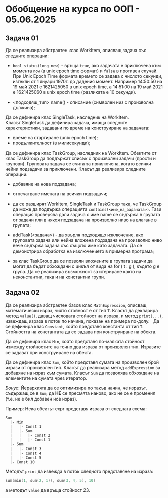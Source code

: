 # Обобщение на курса по ООП - 05.06.2025

## Задача 01

Да се реализира абстрактен клас WorkItem, описващ задача със следните операции:

- `bool status(long now)` - връща `true`, ако задачата е приключена към момента `now` (в unix epoch time формат) и `false` в противен случай. При Unix Epoch Time формата времето се задава с числото секунди, изтекли от 1 януари 1970г. до дадения момент. Например 14:50:50 на 19 май 2021 е 1621425050 в unix epoch time, а 14:51:00 на 19 май 2021 е 1621425060 в unix epoch time (разликата е 10 секунди). 

- <подходящ_тип> name() - описание (символен низ с произволна дължина);

Да се дефинира клас SingleTask, наследник на WorkItem. Класът SingleTask да дефинира задача, имаща следните характеристики, задавани по време на конструиране на задачата:

- време на стартиране (unix epoch time);
- продължителност (в милисекунди);

Да се дефинира клас TaskGroup, наследник на WorkItem. Обектите от клас TaskGroup да поддържат списък с произволни задачи (прости и групови). Груповата задача се счита за приключена, когато всички нейни подзадачи за приключени. Класът да реализира следните операции:

- добавяне на нова подзадача;
- отпечатване имената на всички подзадачи;

- да се разширят WorkItem, SingleTask и TaskGroup така, че TaskGroup да може да поддържа операцията `contains(<име_на_задачата>)`. Тази операция проверява дали задача с име name се съдържа в групата от задачи или в някоя подзадача на произволно ниво на влагане в групата;

- addTask(<задача>) - да хвърля подходящо изключение, ако груповата задача или нейна вложена подзадача на произволно ниво вече съдържа задача със същото име като задачата. Да се демонстрира обработка на изключението в примерна програма;

- за клас TaskGroup да се позволи вложените в групата задачи да могат да бъдат обхождани с цикъл от вида на for ( t : g ), където g e група. Да се реализира възможност за итериране както на неконстантни, така и на константни групи.

## Задача 02

Да се реализира абстрактен базов клас `MathExpression`, описващ математически израз, чиято стойност е от тип `T`. Класът да декларира метод `value()`, даващ числовата стойност на израза, и метод `print(...)`, извеждащ израза в поток по начина, показан на примера по-долу.
 
Да се дефинира клас `Constant`, който представя константа от тип `T`. Стойността на константата да се задава при конструиране на обекта.

Да се дефинира клас `Min`, която представя по-малката стойност измежду стойностите на точно два израза от произволен тип. Изразите се задават при конструиране на обекта. 

Да се дефинира клас `Sum`, който представя сумата на произволен брой изрази от произволен тип. Класът да реализара метод `addExpression` за добавяне на израз към сумата. Класът `Sum` да позволява обхождане на елементите на сумата чрез итератор.

*Бонус*: Йерархията да се оптимизира по такъв начин, че изразът, съдържащ се в `Sum`, да **НЕ** се пресмята наново, ако не се е променил (т.е. не е бил добавен нов израз). 

Пример: Нека обектът expr представя израза от следната схема:

```
Sum
  |- Min
  |   |- Const 1
  |   |- Sum
  |   |   |- Const 2
  |   |   |- Const 1
  |- Sum
  |   |- Const 3
  |   |- Const 4
  |   |- Const 5
  |- Const 10
```

Методът `print` да извежда в поток следното представяне на израза:

```c++
sum(min(1, sum(2, 1)), sum(3, 4, 5), 10)
```

a методът `value` да връща стойност 23.
